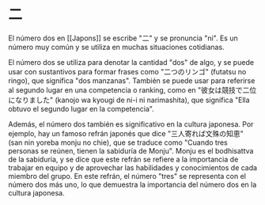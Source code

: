 # 二

El número dos en [[Japons]] se escribe "二" y se pronuncia "ni". Es un número muy común y se utiliza en muchas situaciones cotidianas.

El número dos se utiliza para denotar la cantidad "dos" de algo, y se puede usar con sustantivos para formar frases como "二つのリンゴ" (futatsu no ringo), que significa "dos manzanas". También se puede usar para referirse al segundo lugar en una competencia o ranking, como en "彼女は競技で二位になりました" (kanojo wa kyougi de ni-i ni narimashita), que significa "Ella obtuvo el segundo lugar en la competencia".

Además, el número dos también es significativo en la cultura japonesa. Por ejemplo, hay un famoso refrán japonés que dice "三人寄れば文殊の知恵" (san nin yoreba monju no chie), que se traduce como "Cuando tres personas se reúnen, tienen la sabiduría de Monju". Monju es el bodhisattva de la sabiduría, y se dice que este refrán se refiere a la importancia de trabajar en equipo y de aprovechar las habilidades y conocimientos de cada miembro del grupo. En este refrán, el número "tres" se representa con el número dos más uno, lo que demuestra la importancia del número dos en la cultura japonesa.